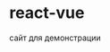 # react-vue

сайт для демонстрации

<div class="cont"></div>
<script src="./dist/main.js"></script>
